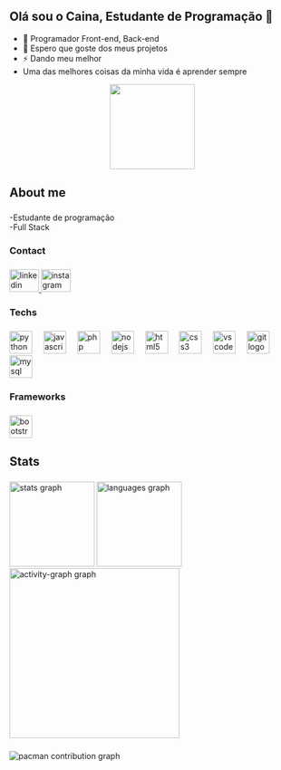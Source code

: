 ## Olá sou o Caina, Estudante de Programação 👋

- 🔭 Programador Front-end, Back-end
- 🌱 Espero que goste dos meus projetos
- ⚡ Dando meu melhor
- Uma das melhores coisas da minha vida é aprender sempre

<div align="center">
  <img height="150" src="https://media.giphy.com/media/v1.Y2lkPTc5MGI3NjExamE2YzYzYjZnZGxxa3M1NXF6cnNveTBhb3ltbjJmYmE0dWo0amVnbCZlcD12MV9naWZzX3NlYXJjaCZjdD1n/lJNoBCvQYp7nq/giphy.gif"  />
</div>

###

<h2 align="left">About me</h2>

###

<p align="left">-Estudante de programação<br>-Full Stack</p>

###

<h3 align="left">Contact</h3>

###

<div align="left">
  <a href="https://www.linkedin.com/in/caina-de-paula-chaves-a4b567308/" target="_blank">
    <img src="https://raw.githubusercontent.com/maurodesouza/profile-readme-generator/master/src/assets/icons/social/linkedin/default.svg" width="52" height="40" alt="linkedin logo"  />
  </a>
  <a href="https://www.instagram.com/http_cai_/" target="_blank">
    <img src="https://raw.githubusercontent.com/maurodesouza/profile-readme-generator/master/src/assets/icons/social/instagram/default.svg" width="52" height="40" alt="instagram logo"  />
  </a>
</div>

###

<h3 align="left">Techs</h3>

###

<div align="left">
  <img src="https://cdn.jsdelivr.net/gh/devicons/devicon/icons/python/python-original-wordmark.svg" height="40" alt="python logo"  />
  <img width="12" />
  <img src="https://cdn.jsdelivr.net/gh/devicons/devicon/icons/javascript/javascript-original.svg" height="40" alt="javascript logo"  />
  <img width="12" />
  <img src="https://cdn.jsdelivr.net/gh/devicons/devicon/icons/php/php-original.svg" height="40" alt="php logo"  />
  <img width="12" />
  <img src="https://cdn.jsdelivr.net/gh/devicons/devicon/icons/nodejs/nodejs-original.svg" height="40" alt="nodejs logo"  />
  <img width="12" />
  <img src="https://cdn.jsdelivr.net/gh/devicons/devicon/icons/html5/html5-original.svg" height="40" alt="html5 logo"  />
  <img width="12" />
  <img src="https://cdn.jsdelivr.net/gh/devicons/devicon/icons/css3/css3-original.svg" height="40" alt="css3 logo"  />
  <img width="12" />
  <img src="https://cdn.jsdelivr.net/gh/devicons/devicon/icons/vscode/vscode-original.svg" height="40" alt="vscode logo"  />
  <img width="12" />
  <img src="https://cdn.jsdelivr.net/gh/devicons/devicon/icons/git/git-original.svg" height="40" alt="git logo"  />
  <img width="12" />
  <img src="https://cdn.jsdelivr.net/gh/devicons/devicon/icons/mysql/mysql-original.svg" height="40" alt="mysql logo"  />
</div>

###

<h3 align="left">Frameworks</h3>

###

<div align="left">
  <img src="https://cdn.jsdelivr.net/gh/devicons/devicon/icons/bootstrap/bootstrap-original.svg" height="40" alt="bootstrap logo"  />
</div>

###

<h2 align="left">Stats</h2>

###

<div align="left">
  <img src="https://github-readme-stats.vercel.app/api?username=caina150909&hide_title=false&hide_rank=false&show_icons=true&include_all_commits=true&count_private=true&disable_animations=false&theme=github_dark&locale=en&hide_border=false&order=1" height="150" alt="stats graph"  />
  <img src="https://github-readme-stats.vercel.app/api/top-langs?username=caina150909&locale=en&hide_title=true&layout=compact&card_width=320&langs_count=5&theme=city_lights&hide_border=true&order=2" height="150" alt="languages graph"  />
  <img src="https://github-readme-activity-graph.vercel.app/graph?username=caina150909&radius=16&theme=arctic&area=true&order=5&hide_border=false" height="300" alt="activity-graph graph"  />
</div>

###

<picture>
  <source media="(prefers-color-scheme: dark)" srcset="https://raw.githubusercontent.com/caina150909/caina150909/output/pacman-contribution-graph-dark.svg">
  <source media="(prefers-color-scheme: light)" srcset="https://raw.githubusercontent.com/caina150909/caina150909/output/pacman-contribution-graph.svg">
  <img alt="pacman contribution graph" src="https://raw.githubusercontent.com/caina150909/caina150909/output/pacman-contribution-graph.svg">
</picture>

###
